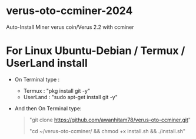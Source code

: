 # verus-oto-ccminer-2024
Auto-Install Miner verus coin/Verus 2.2 with ccminer

# For Linux Ubuntu-Debian / Termux / UserLand install
* On Terminal type :
  - Termux : "pkg install git -y"
  - UserLand : "sudo apt-get install git -y"
* And then On Terminal type:
  
  >"git clone https://github.com/awanhitam78/verus-oto-ccminer.git"
  >
  > "cd ~/verus-oto-ccminer/ && chmod +x install.sh && ./install.sh"
